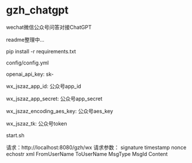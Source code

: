 # gzh_chatgpt
wechat微信公众号问答对接ChatGPT


readme整理中...

pip install -r requirements.txt

config/config.yml

openai_api_key: sk-

wx_jszaz_app_id: 公众号app_id

wx_jszaz_app_secret: 公众号app_secret

wx_jszaz_encoding_aes_key: 公众号aes_key

wx_jszaz_tk: 公众号token

start.sh

请求：http://localhost:8080/gzh/wx
请求参数：
signature
timestamp
nonce
echostr
xml
  FromUserName
  ToUserName
  MsgType
  MsgId
  Content
  
